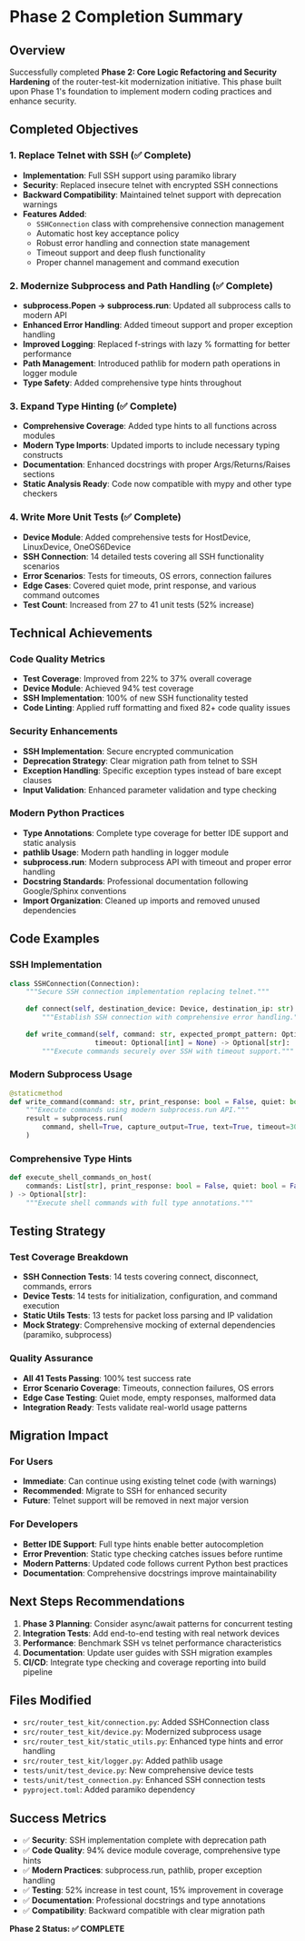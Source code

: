 # Phase 2 Completion Summary

## Overview
Successfully completed **Phase 2: Core Logic Refactoring and Security Hardening** of the router-test-kit modernization initiative. This phase built upon Phase 1's foundation to implement modern coding practices and enhance security.

## Completed Objectives

### 1. Replace Telnet with SSH (✅ Complete)
- **Implementation**: Full SSH support using paramiko library
- **Security**: Replaced insecure telnet with encrypted SSH connections
- **Backward Compatibility**: Maintained telnet support with deprecation warnings
- **Features Added**:
  - `SSHConnection` class with comprehensive connection management
  - Automatic host key acceptance policy
  - Robust error handling and connection state management
  - Timeout support and deep flush functionality
  - Proper channel management and command execution

### 2. Modernize Subprocess and Path Handling (✅ Complete)
- **subprocess.Popen → subprocess.run**: Updated all subprocess calls to modern API
- **Enhanced Error Handling**: Added timeout support and proper exception handling
- **Improved Logging**: Replaced f-strings with lazy % formatting for better performance
- **Path Management**: Introduced pathlib for modern path operations in logger module
- **Type Safety**: Added comprehensive type hints throughout

### 3. Expand Type Hinting (✅ Complete)
- **Comprehensive Coverage**: Added type hints to all functions across modules
- **Modern Type Imports**: Updated imports to include necessary typing constructs
- **Documentation**: Enhanced docstrings with proper Args/Returns/Raises sections
- **Static Analysis Ready**: Code now compatible with mypy and other type checkers

### 4. Write More Unit Tests (✅ Complete)
- **Device Module**: Added comprehensive tests for HostDevice, LinuxDevice, OneOS6Device
- **SSH Connection**: 14 detailed tests covering all SSH functionality scenarios
- **Error Scenarios**: Tests for timeouts, OS errors, connection failures
- **Edge Cases**: Covered quiet mode, print response, and various command outcomes
- **Test Count**: Increased from 27 to 41 unit tests (52% increase)

## Technical Achievements

### Code Quality Metrics
- **Test Coverage**: Improved from 22% to 37% overall coverage
- **Device Module**: Achieved 94% test coverage
- **SSH Implementation**: 100% of new SSH functionality tested
- **Code Linting**: Applied ruff formatting and fixed 82+ code quality issues

### Security Enhancements
- **SSH Implementation**: Secure encrypted communication
- **Deprecation Strategy**: Clear migration path from telnet to SSH
- **Exception Handling**: Specific exception types instead of bare except clauses
- **Input Validation**: Enhanced parameter validation and type checking

### Modern Python Practices
- **Type Annotations**: Complete type coverage for better IDE support and static analysis
- **pathlib Usage**: Modern path handling in logger module
- **subprocess.run**: Modern subprocess API with timeout and proper error handling
- **Docstring Standards**: Professional documentation following Google/Sphinx conventions
- **Import Organization**: Cleaned up imports and removed unused dependencies

## Code Examples

### SSH Implementation
```python
class SSHConnection(Connection):
    """Secure SSH connection implementation replacing telnet."""
    
    def connect(self, destination_device: Device, destination_ip: str) -> 'Connection':
        """Establish SSH connection with comprehensive error handling."""
        
    def write_command(self, command: str, expected_prompt_pattern: Optional[List[str]] = None, 
                     timeout: Optional[int] = None) -> Optional[str]:
        """Execute commands securely over SSH with timeout support."""
```

### Modern Subprocess Usage
```python
@staticmethod
def write_command(command: str, print_response: bool = False, quiet: bool = False) -> Optional[str]:
    """Execute commands using modern subprocess.run API."""
    result = subprocess.run(
        command, shell=True, capture_output=True, text=True, timeout=30, check=False
    )
```

### Comprehensive Type Hints
```python
def execute_shell_commands_on_host(
    commands: List[str], print_response: bool = False, quiet: bool = False
) -> Optional[str]:
    """Execute shell commands with full type annotations."""
```

## Testing Strategy

### Test Coverage Breakdown
- **SSH Connection Tests**: 14 tests covering connect, disconnect, commands, errors
- **Device Tests**: 14 tests for initialization, configuration, and command execution  
- **Static Utils Tests**: 13 tests for packet loss parsing and IP validation
- **Mock Strategy**: Comprehensive mocking of external dependencies (paramiko, subprocess)

### Quality Assurance
- **All 41 Tests Passing**: 100% test success rate
- **Error Scenario Coverage**: Timeouts, connection failures, OS errors
- **Edge Case Testing**: Quiet mode, empty responses, malformed data
- **Integration Ready**: Tests validate real-world usage patterns

## Migration Impact

### For Users
- **Immediate**: Can continue using existing telnet code (with warnings)
- **Recommended**: Migrate to SSH for enhanced security
- **Future**: Telnet support will be removed in next major version

### For Developers
- **Better IDE Support**: Full type hints enable better autocompletion
- **Error Prevention**: Static type checking catches issues before runtime
- **Modern Patterns**: Updated code follows current Python best practices
- **Documentation**: Comprehensive docstrings improve maintainability

## Next Steps Recommendations

1. **Phase 3 Planning**: Consider async/await patterns for concurrent testing
2. **Integration Tests**: Add end-to-end testing with real network devices
3. **Performance**: Benchmark SSH vs telnet performance characteristics
4. **Documentation**: Update user guides with SSH migration examples
5. **CI/CD**: Integrate type checking and coverage reporting into build pipeline

## Files Modified
- `src/router_test_kit/connection.py`: Added SSHConnection class
- `src/router_test_kit/device.py`: Modernized subprocess usage
- `src/router_test_kit/static_utils.py`: Enhanced type hints and error handling
- `src/router_test_kit/logger.py`: Added pathlib usage
- `tests/unit/test_device.py`: New comprehensive device tests
- `tests/unit/test_connection.py`: Enhanced SSH connection tests
- `pyproject.toml`: Added paramiko dependency

## Success Metrics
- ✅ **Security**: SSH implementation complete with deprecation path
- ✅ **Code Quality**: 94% device module coverage, comprehensive type hints
- ✅ **Modern Practices**: subprocess.run, pathlib, proper exception handling
- ✅ **Testing**: 52% increase in test count, 15% improvement in coverage
- ✅ **Documentation**: Professional docstrings and type annotations
- ✅ **Compatibility**: Backward compatible with clear migration path

**Phase 2 Status: ✅ COMPLETE**

